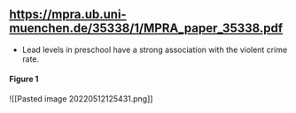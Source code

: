 ##  https://mpra.ub.uni-muenchen.de/35338/1/MPRA_paper_35338.pdf

* Lead levels in preschool have a strong association with the violent crime rate.
#### Figure 1
![[Pasted image 20220512125431.png]]
